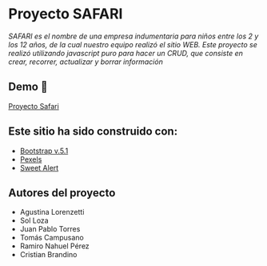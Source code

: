 # Proyecto SAFARI

*SAFARI es el nombre de una empresa indumentaria para niños entre los 2 y los 12 años, de la cual nuestro equipo realizó el sitio WEB. 
Este proyecto se realizó utilizando javascript puro para hacer un CRUD, que consiste en crear, recorrer, actualizar y borrar información*


## Demo 🧷

[Proyecto Safari](http://127.0.0.1:5500/index.html)


## Este sitio ha sido construido con:

- [Bootstrap v.5.1](https://getbootstrap.com/docs/5.1/getting-started/introduction/)
- [Pexels](https://www.pexels.com/es-es/)
- [Sweet Alert](https://sweetalert2.github.io/)


## Autores del proyecto

- Agustina Lorenzetti
- Sol Loza
- Juan Pablo Torres
- Tomás Campusano
- Ramiro Nahuel Pérez
- Cristian Brandino


